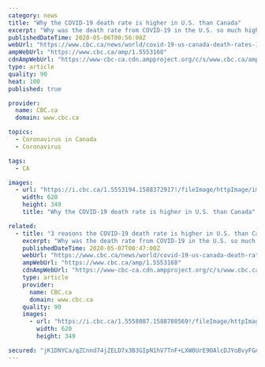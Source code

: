 ```yaml
---
category: news
title: "Why the COVID-19 death rate is higher in U.S. than Canada"
excerpt: "Why was the death rate from COVID-19 in the U.S. so much higher than Canada's in the early days of the pandemic? Researchers who spoke to CBC outlined three broad reasons and said it didn't all come down to how the Trump administration handled the pandemic response."
publishedDateTime: 2020-05-06T00:56:00Z
webUrl: "https://www.cbc.ca/news/world/covid-19-us-canada-death-rates-1.5553168"
ampWebUrl: "https://www.cbc.ca/amp/1.5553168"
cdnAmpWebUrl: "https://www-cbc-ca.cdn.ampproject.org/c/s/www.cbc.ca/amp/1.5553168"
type: article
quality: 90
heat: 100
published: true

provider:
  name: CBC.ca
  domain: www.cbc.ca

topics:
  - Coronavirus in Canada
  - Coronavirus

tags:
  - CA

images:
  - url: "https://i.cbc.ca/1.5553194.1588372917!/fileImage/httpImage/image.JPG_gen/derivatives/16x9_620/usa-trump.JPG"
    width: 620
    height: 349
    title: "Why the COVID-19 death rate is higher in U.S. than Canada"

related:
  - title: "3 reasons the COVID-19 death rate is higher in U.S. than Canada"
    excerpt: "Why was the death rate from COVID-19 in the U.S. so much higher than Canada's in the early days of the pandemic? Researchers who spoke to CBC outlined three broad reasons and said it didn't all come down to how the Trump administration handled the pandemic response."
    publishedDateTime: 2020-05-07T00:47:00Z
    webUrl: "https://www.cbc.ca/news/world/covid-19-us-canada-death-rates-1.5553168"
    ampWebUrl: "https://www.cbc.ca/amp/1.5553168"
    cdnAmpWebUrl: "https://www-cbc-ca.cdn.ampproject.org/c/s/www.cbc.ca/amp/1.5553168"
    type: article
    provider:
      name: CBC.ca
      domain: www.cbc.ca
    quality: 90
    images:
      - url: "https://i.cbc.ca/1.5558087.1588788569!/fileImage/httpImage/image.JPG_gen/derivatives/16x9_620/health-coronavirus-usa-new-york.JPG"
        width: 620
        height: 349

secured: "jK1DNYCa/qZCnnd74jZELD7x3B3GIpN1hV7TnF+LXW0UrE9OAlcDJYoBvyFGAOjRCwZzTBATEtYLG8zJPsnFrbYMPidUkNNv14hMBSYTAnE5zJj46DJ0Tpd1rkhsnmYDP6QASth0i95ogtNhQyPVbGXKcPfiOmX/D/H8YR/IOwAbsE0OZpTsEXGDAo3Myh38k/udlFWze0JHP+nqLx5PSoUoQQqwL34ulNArb3mNDKQSXEzA16WVSkQ4GMp1CibQC6Xxu56vuOwZd3DFvoo/x67QNYaKnLn/wSsJwCe+p7Yilu7R7/WoywDKr8qBoG+1TAkdXqV1l1TNwsK8JBz70Mj9m5ND7mNQ5juloBoZn3v5uKn6gs0gtv4sIbacys8uxaXLynRQCt83Dst0HmKe/kUqSyXh3ctR/Vo8jVb6VLhEJKIViiIM0D5XDShNTsCLCidm48m70ZPEKqgvZqekp7btZJj20ZaiTQoTXg1Ol8A=;rwNByajV6Jo05wCUuMU3aA=="
---
```


